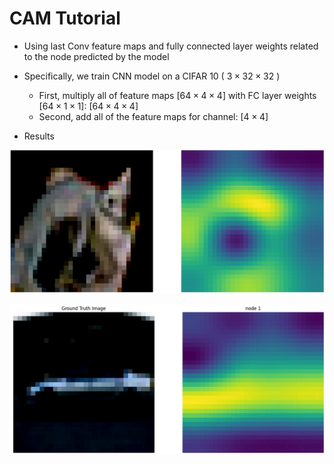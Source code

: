 # CAM Tutorial 

- Using last Conv feature maps and fully connected layer weights related to the node predicted by the model

- Specifically, we train CNN model on a CIFAR $10$ ( $3 \times 32 \times 32$ )
  - First, multiply all of feature maps $[64 \times 4 \times 4]$ with FC layer weights $[64 \times 1 \times 1]$: $[64 \times 4 \times 4]$
  - Second, add all of the feature maps for channel: $[4 \times 4]$
  
 
- Results

<p align="center">
<img src='./result3.png'>
</p>

<p align="center">
<img src='./result2.png'>
</p>
